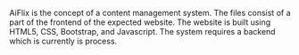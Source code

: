 AiFlix is the concept of a content management system. The files consist of a part of the frontend of the expected website. The website is built using HTML5, CSS, Bootstrap, and Javascript. The system requires a backend which is currently is process. 
